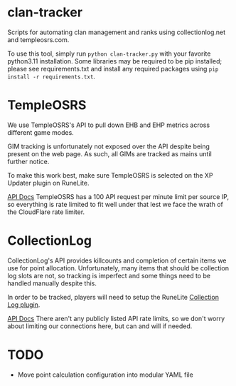 # clan-tracker
Scripts for automating clan management and ranks using collectionlog.net and templeosrs.com.

To use this tool, simply run `python clan-tracker.py` with your favorite python3.11 installation. Some libraries may be required to be pip installed; please see requirements.txt and install any required packages using `pip install -r requirements.txt`.

# TempleOSRS
We use TempleOSRS's API to pull down EHB and EHP metrics across different game modes.

GIM tracking is unfortunately not exposed over the API despite being present on the web page. As such, all GIMs are tracked as mains until further notice.

To make this work best, make sure TempleOSRS is selected on the XP Updater plugin on RuneLite.

[API Docs](https://templeosrs.com/api_doc.php)
TempleOSRS has a 100 API request per minute limit per source IP, so everything is rate limited to fit well under that lest we face the wrath of the CloudFlare rate limiter.


# CollectionLog
CollectionLog's API provides killcounts and completion of certain items we use for point allocation. Unfortunately, many items that should be collection log slots are not, so tracking is imperfect and some things need to be handled manually despite this.

In order to be tracked, players will need to setup the RuneLite [Collection Log plugin](https://github.com/evansloan/collection-log).

[API Docs](https://docs.collectionlog.net/)
There aren't any publicly listed API rate limits, so we don't worry about limiting our connections here, but can and will if needed.


# TODO
- Move point calculation configuration into modular YAML file